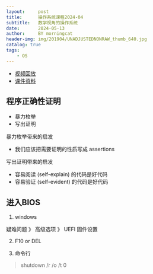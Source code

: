```yaml
---
layout:     post
title:      操作系统课程2024-04
subtitle:   数学视角的操作系统
date:       2024-05-13
author:     BY morningcat
header-img: img/201904/UNADJUSTEDNONRAW_thumb_640.jpg
catalog: true
tags:
    - OS
---
```


- [视频回放](https://www.bilibili.com/video/BV1nK42147SK)
- [课件资料](https://jyywiki.cn/OS/2024/lect4.md)


## 程序正确性证明

- 暴力枚举
- 写出证明

暴力枚举带来的启发

- 我们应该把需要证明的性质写成 assertions

写出证明带来的启发

- 容易阅读 (self-explain) 的代码是好代码
- 容易验证 (self-evident) 的代码是好代码

## 进入BIOS

1. windows

疑难问题 》 高级选项 》 UEFI 固件设置

2. F10 or DEL

3. 命令行

> shutdown /r /o /t 0




